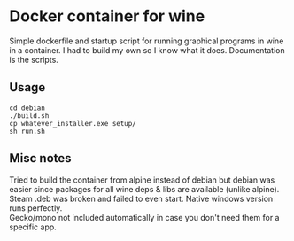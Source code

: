 # Docker container for wine

Simple dockerfile and startup script for running graphical programs in wine in a container. I had to build my own so I know what it does. Documentation is the scripts.  

## Usage

```
cd debian
./build.sh
cp whatever_installer.exe setup/
sh run.sh
```

## Misc notes

Tried to build the container from alpine instead of debian but debian was easier since packages for all wine deps & libs are available (unlike alpine).  
Steam .deb was broken and failed to even start. Native windows version runs perfectly.  
Gecko/mono not included automatically in case you don't need them for a specific app.  

